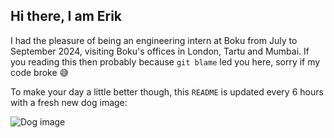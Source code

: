 ## Hi there, I am Erik

I had the pleasure of being an engineering intern at Boku from July to September 2024, visiting Boku's offices in London, Tartu and Mumbai. If you reading this then probably because `git blame` led you here, sorry if my code broke 😅

To make your day a little better though, this `README` is updated every 6 hours with a fresh new dog image:


![Dog image](https://images.dog.ceo/breeds/spaniel-cocker/n02102318_9378.jpg)
